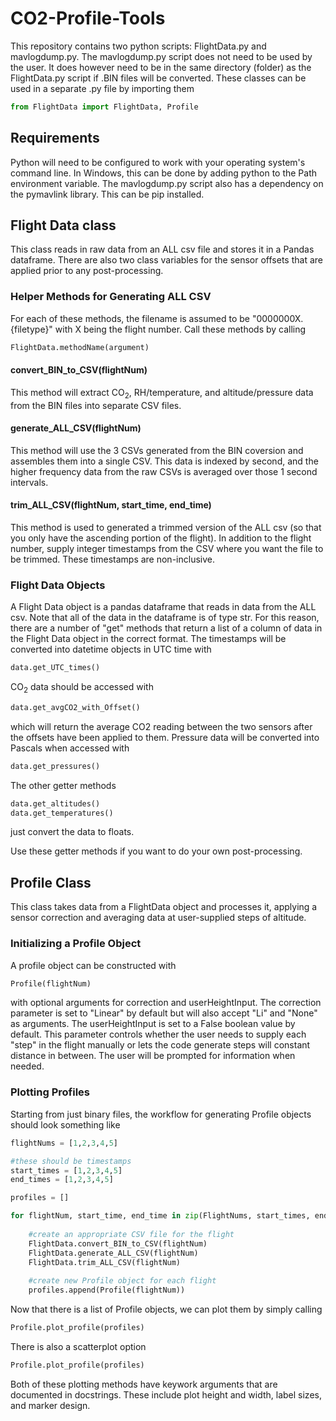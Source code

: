 # CO2-Profile-Tools

This repository contains two python scripts: FlightData.py and mavlogdump.py.
The mavlogdump.py script does not need to be used by the user.
It does however need to be in the same directory (folder) as the FlightData.py script if .BIN files will be converted.
These classes can be used in a separate .py file by importing them
```python
from FlightData import FlightData, Profile
```

## Requirements
Python will need to be configured to work with your operating system's command line. 
In Windows, this can be done by adding python to the Path environment variable.
The mavlogdump.py script also has a dependency on the pymavlink library.
This can be pip installed.

## Flight Data class

This class reads in raw data from an ALL csv file and stores it in a Pandas dataframe. 
There are also two class variables for the sensor offsets that are applied prior to any post-processing.

### Helper Methods for Generating ALL CSV

For each of these methods, the filename is assumed to be "0000000X.\{filetype\}" with X being the flight number.
Call these methods by calling
```python
FlightData.methodName(argument)
```

#### convert_BIN_to_CSV(flightNum)

This method will extract CO<sub>2</sub>, RH/temperature, and altitude/pressure data from the BIN files into separate CSV files.

#### generate_ALL_CSV(flightNum)

This method will use the 3 CSVs generated from the BIN coversion and assembles them into a single CSV.
This data is indexed by second, and the higher frequency data from the raw CSVs is averaged over those 1 second intervals.

#### trim_ALL_CSV(flightNum, start_time, end_time)

This method is used to generated a trimmed version of the ALL csv (so that you only have the ascending portion of the flight). 
In addition to the flight number, supply integer timestamps from the CSV where you want the file to be trimmed.
These timestamps are non-inclusive.

### Flight Data Objects

A Flight Data object is a pandas dataframe that reads in data from the ALL csv. 
Note that all of the data in the dataframe is of type str. 
For this reason, there are a number of "get" methods that return a list of a column of data in the Flight Data object in the correct format. 
The timestamps will be converted into datetime objects in UTC time with
```python
data.get_UTC_times()
```
CO<sub>2</sub> data should be accessed with
```python
data.get_avgCO2_with_Offset()
```
which will return the average CO2 reading between the two sensors after the offsets have been applied to them.
Pressure data will be converted into Pascals when accessed with
```python
data.get_pressures()
```
The other getter methods
```python
data.get_altitudes()
data.get_temperatures()
```
just convert the data to floats.

Use these getter methods if you want to do your own post-processing.

## Profile Class

This class takes data from a FlightData object and processes it, applying a sensor correction and averaging data at user-supplied steps of altitude.

### Initializing a Profile Object

A profile object can be constructed with
```python
Profile(flightNum)
```
with optional arguments for correction and userHeightInput.
The correction parameter is set to "Linear" by default but will also accept "Li" and "None" as arguments.
The userHeightInput is set to a False boolean value by default.
This parameter controls whether the user needs to supply each "step" in the flight manually or lets the code generate steps will constant distance in between.
The user will be prompted for information when needed.

### Plotting Profiles

Starting from just binary files, the workflow for generating Profile objects should look something like

```python
flightNums = [1,2,3,4,5]

#these should be timestamps
start_times = [1,2,3,4,5]
end_times = [1,2,3,4,5]

profiles = []

for flightNum, start_time, end_time in zip(FlightNums, start_times, end_times):
	
	#create an appropriate CSV file for the flight
	FlightData.convert_BIN_to_CSV(flightNum)
	FlightData.generate_ALL_CSV(flightNum)
	FlightData.trim_ALL_CSV(flightNum)
	
	#create new Profile object for each flight
	profiles.append(Profile(flightNum))
```

Now that there is a list of Profile objects, we can plot them by simply calling
```python
Profile.plot_profile(profiles)
```
There is also a scatterplot option
```python
Profile.plot_profile(profiles)
```
Both of these plotting methods have keywork arguments that are documented in docstrings.
These include plot height and width, label sizes, and marker design.







